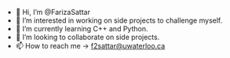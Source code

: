 - 👋 Hi, I’m @FarizaSattar
- 👀 I’m interested in working on side projects to challenge myself.
- 🌱 I’m currently learning C++ and Python.
- 💞️ I’m looking to collaborate on side projects.
- 📫 How to reach me -> f2sattar@uwaterloo.ca

